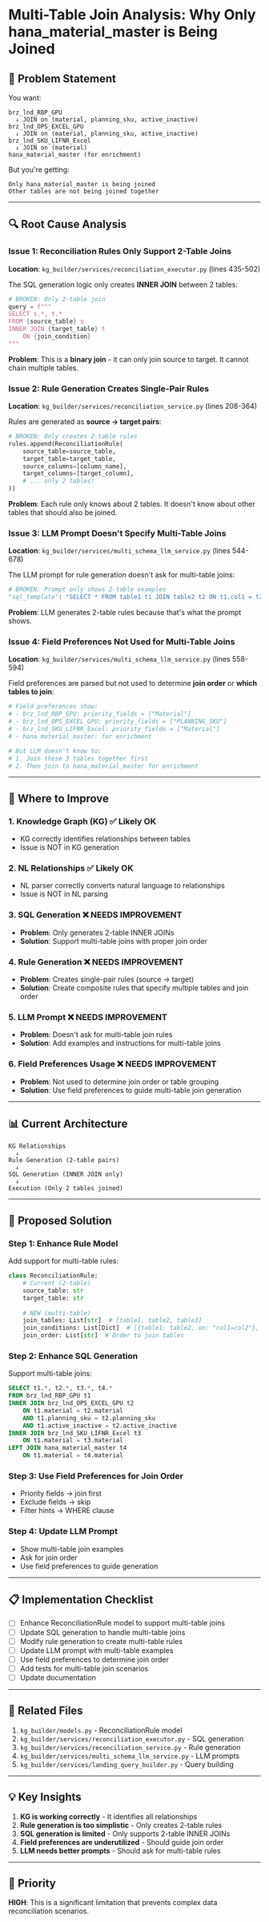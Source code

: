 # Multi-Table Join Analysis: Why Only hana_material_master is Being Joined

## 🔴 Problem Statement

You want:
```
brz_lnd_RBP_GPU 
  ↓ JOIN on (material, planning_sku, active_inactive)
brz_lnd_OPS_EXCEL_GPU
  ↓ JOIN on (material, planning_sku, active_inactive)
brz_lnd_SKU_LIFNR_Excel
  ↓ JOIN on (material)
hana_material_master (for enrichment)
```

But you're getting:
```
Only hana_material_master is being joined
Other tables are not being joined together
```

---

## 🔍 Root Cause Analysis

### Issue 1: Reconciliation Rules Only Support 2-Table Joins

**Location**: `kg_builder/services/reconciliation_executor.py` (lines 435-502)

The SQL generation logic only creates **INNER JOIN** between 2 tables:

```python
# BROKEN: Only 2-table join
query = f"""
SELECT s.*, t.*
FROM {source_table} s
INNER JOIN {target_table} t
    ON {join_condition}
"""
```

**Problem**: This is a **binary join** - it can only join source to target. It cannot chain multiple tables.

### Issue 2: Rule Generation Creates Single-Pair Rules

**Location**: `kg_builder/services/reconciliation_service.py` (lines 208-364)

Rules are generated as **source → target pairs**:

```python
# BROKEN: Only creates 2-table rules
rules.append(ReconciliationRule(
    source_table=source_table,
    target_table=target_table,
    source_columns=[column_name],
    target_columns=[target_column],
    # ... only 2 tables!
))
```

**Problem**: Each rule only knows about 2 tables. It doesn't know about other tables that should also be joined.

### Issue 3: LLM Prompt Doesn't Specify Multi-Table Joins

**Location**: `kg_builder/services/multi_schema_llm_service.py` (lines 544-678)

The LLM prompt for rule generation doesn't ask for multi-table joins:

```python
# BROKEN: Prompt only shows 2-table examples
"sql_template": "SELECT * FROM table1 t1 JOIN table2 t2 ON t1.col1 = t2.col1"
```

**Problem**: LLM generates 2-table rules because that's what the prompt shows.

### Issue 4: Field Preferences Not Used for Multi-Table Joins

**Location**: `kg_builder/services/multi_schema_llm_service.py` (lines 558-594)

Field preferences are parsed but not used to determine **join order** or **which tables to join**:

```python
# Field preferences show:
# - brz_lnd_RBP_GPU: priority_fields = ["Material"]
# - brz_lnd_OPS_EXCEL_GPU: priority_fields = ["PLANNING_SKU"]
# - brz_lnd_SKU_LIFNR_Excel: priority_fields = ["Material"]
# - hana_material_master: for enrichment

# But LLM doesn't know to:
# 1. Join these 3 tables together first
# 2. Then join to hana_material_master for enrichment
```

---

## 🎯 Where to Improve

### 1. **Knowledge Graph (KG)** ✅ Likely OK
- KG correctly identifies relationships between tables
- Issue is NOT in KG generation

### 2. **NL Relationships** ✅ Likely OK
- NL parser correctly converts natural language to relationships
- Issue is NOT in NL parsing

### 3. **SQL Generation** ❌ **NEEDS IMPROVEMENT**
- **Problem**: Only generates 2-table INNER JOINs
- **Solution**: Support multi-table joins with proper join order

### 4. **Rule Generation** ❌ **NEEDS IMPROVEMENT**
- **Problem**: Creates single-pair rules (source → target)
- **Solution**: Create composite rules that specify multiple tables and join order

### 5. **LLM Prompt** ❌ **NEEDS IMPROVEMENT**
- **Problem**: Doesn't ask for multi-table join rules
- **Solution**: Add examples and instructions for multi-table joins

### 6. **Field Preferences Usage** ❌ **NEEDS IMPROVEMENT**
- **Problem**: Not used to determine join order or table grouping
- **Solution**: Use field preferences to guide multi-table join generation

---

## 📊 Current Architecture

```
KG Relationships
  ↓
Rule Generation (2-table pairs)
  ↓
SQL Generation (INNER JOIN only)
  ↓
Execution (Only 2 tables joined)
```

---

## 🚀 Proposed Solution

### Step 1: Enhance Rule Model
Add support for multi-table rules:

```python
class ReconciliationRule:
    # Current (2-table)
    source_table: str
    target_table: str
    
    # NEW (multi-table)
    join_tables: List[str]  # [table1, table2, table3]
    join_conditions: List[Dict]  # [{table1: table2, on: "col1=col2"}, ...]
    join_order: List[str]  # Order to join tables
```

### Step 2: Enhance SQL Generation
Support multi-table joins:

```sql
SELECT t1.*, t2.*, t3.*, t4.*
FROM brz_lnd_RBP_GPU t1
INNER JOIN brz_lnd_OPS_EXCEL_GPU t2 
    ON t1.material = t2.material 
    AND t1.planning_sku = t2.planning_sku
    AND t1.active_inactive = t2.active_inactive
INNER JOIN brz_lnd_SKU_LIFNR_Excel t3
    ON t1.material = t3.material
LEFT JOIN hana_material_master t4
    ON t1.material = t4.material
```

### Step 3: Use Field Preferences for Join Order
- Priority fields → join first
- Exclude fields → skip
- Filter hints → WHERE clause

### Step 4: Update LLM Prompt
- Show multi-table join examples
- Ask for join order
- Use field preferences to guide generation

---

## 📋 Implementation Checklist

- [ ] Enhance ReconciliationRule model to support multi-table joins
- [ ] Update SQL generation to handle multi-table joins
- [ ] Modify rule generation to create multi-table rules
- [ ] Update LLM prompt with multi-table examples
- [ ] Use field preferences to determine join order
- [ ] Add tests for multi-table join scenarios
- [ ] Update documentation

---

## 🔗 Related Files

1. `kg_builder/models.py` - ReconciliationRule model
2. `kg_builder/services/reconciliation_executor.py` - SQL generation
3. `kg_builder/services/reconciliation_service.py` - Rule generation
4. `kg_builder/services/multi_schema_llm_service.py` - LLM prompts
5. `kg_builder/services/landing_query_builder.py` - Query building

---

## 💡 Key Insights

1. **KG is working correctly** - It identifies all relationships
2. **Rule generation is too simplistic** - Only creates 2-table rules
3. **SQL generation is limited** - Only supports 2-table INNER JOINs
4. **Field preferences are underutilized** - Should guide join order
5. **LLM needs better prompts** - Should ask for multi-table rules

---

## 🎯 Priority

**HIGH**: This is a significant limitation that prevents complex data reconciliation scenarios.


